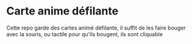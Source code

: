 # Carte anime défilante
 Cette repo garde des cartes animé défilante, il suffit de les faire bouger avec la souris, ou tactile pour qu'ils bougent, ils sont cliquable
